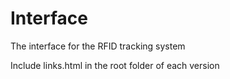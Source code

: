 # Interface
The interface for the RFID tracking system

Include links.html in the root folder of each version
